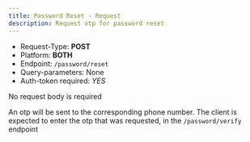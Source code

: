 ```yaml
---
title: Password Reset - Request
description: Request otp for password reset
---
```


- Request-Type: **POST**
- Platform: **BOTH**
- Endpoint: `/password/reset`
- Query-parameters: None
- Auth-token required: *YES*

No request body is required

An otp will be sent to the corresponding phone number.
The client is expected to enter the otp that was requested, in the `/password/verify` endpoint 
